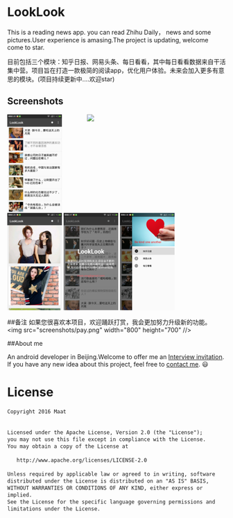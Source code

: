 # LookLook 

This is a reading news app. you can read Zhihu Daily， news and some pictures.User experience is amasing.The project is updating, welcome come to star.


目前包括三个模块：知乎日报、网易头条、每日看看，其中每日看看数据来自干活集中营。项目旨在打造一款极简的阅读app，优化用户体验。未来会加入更多有意思的模块。(项目持续更新中....欢迎star)



## Screenshots
<img src="screenshots/LookLook.gif" width="300" align="right" hspace="20">
<img src="screenshots/zhihu.png" width="25%" />
<img src="screenshots/meizi.png" width="25%" />
<img src="screenshots/about.png" width="25%" />
<img src="screenshots/navigation.png" width="25%" />









##备注
如果您很喜欢本项目，欢迎踊跃打赏，我会更加努力升级新的功能。
<img src="screenshots/pay.png" width="800" height="700" //>



##About me

An android developer in Beijing.Welcome to offer me an [Interview invitation](mailto:maat.xing@gmail.com). If you have any new idea about this project, feel free to [contact me](mailto:maat.xing@gmail.com). :smiley:






License
=======

    Copyright 2016 Maat


    Licensed under the Apache License, Version 2.0 (the "License");
    you may not use this file except in compliance with the License.
    You may obtain a copy of the License at

       http://www.apache.org/licenses/LICENSE-2.0

    Unless required by applicable law or agreed to in writing, software
    distributed under the License is distributed on an "AS IS" BASIS,
    WITHOUT WARRANTIES OR CONDITIONS OF ANY KIND, either express or implied.
    See the License for the specific language governing permissions and
    limitations under the License.


